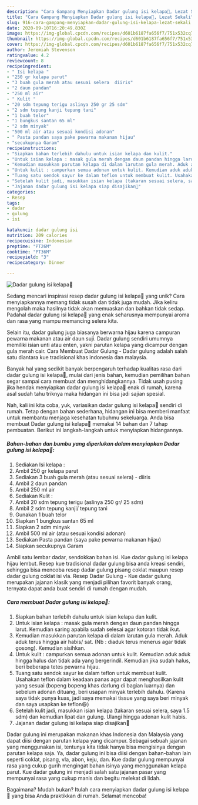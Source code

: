 ```yaml
---
description: "Cara Gampang Menyiapkan Dadar gulung isi kelapa🥥, Lezat Sekali"
title: "Cara Gampang Menyiapkan Dadar gulung isi kelapa🥥, Lezat Sekali"
slug: 916-cara-gampang-menyiapkan-dadar-gulung-isi-kelapa-lezat-sekali
date: 2020-09-10T16:20:49.830Z
image: https://img-global.cpcdn.com/recipes/d601b6187fa656f7/751x532cq70/dadar-gulung-isi-kelapa🥥-foto-resep-utama.jpg
thumbnail: https://img-global.cpcdn.com/recipes/d601b6187fa656f7/751x532cq70/dadar-gulung-isi-kelapa🥥-foto-resep-utama.jpg
cover: https://img-global.cpcdn.com/recipes/d601b6187fa656f7/751x532cq70/dadar-gulung-isi-kelapa🥥-foto-resep-utama.jpg
author: Jeremiah Stevenson
ratingvalue: 4.2
reviewcount: 8
recipeingredient:
- " Isi kelapa "
- "250 gr kelapa parut"
- "3 buah gula merah atau sesuai selera  diiris"
- "2 daun pandan"
- "250 ml air"
- " Kulit "
- "20 sdm tepung terigu aslinya 250 gr 25 sdm"
- "2 sdm tepung kanji tepung tani"
- "1 buah telor"
- "1 bungkus santan 65 ml"
- "2 sdm minyak"
- "500 ml air atau sesuai kondisi adonan"
- " Pasta pandan saya pake pewarna makanan hijau"
- "secukupnya Garam"
recipeinstructions:
- "Siapkan bahan terlebih dahulu untuk isian kelapa dan kulit."
- "Untuk isian kelapa : masak gula merah dengan daun pandan hingga larut. Kemudian saring apabila sudah selesai agar kotoran tidak ikut."
- "Kemudian masukkan parutan kelapa di dalam larutan gula merah. Aduk aduk terus hingga air habis/ sat. (Nb : diaduk terus menerus agar tidak gosong). Kemudian sisihkan."
- "Untuk kulit : campurkan semua adonan untuk kulit. Kemudian aduk aduk hingga halus dan tidak ada yang bergerindil. Kemudian jika sudah halus, beri beberapa tetes pewarna hijau."
- "Tuang satu sendok sayur ke dalam teflon untuk membuat kulit. Usahakan teflon dalam keadaan panas agar dapat menghasilkan kulit yang sesuai (bopeng bopeng khas darlung di bagian luarnya) dan sebelum adonan dituang, beri usapan minyak terlebih dahulu. (Karena saya tidak punya kuas, jadi saya memakai tissue yang saya beri minyak dan saya usapkan ke teflon😆)"
- "Setelah kulit jadi, masukkan isian kelapa (takaran sesuai selera, saya 1.5 sdm) dan kemudian lipat dan gulung. Ulangi hingga adonan kulit habis."
- "Jajanan dadar gulung isi kelapa siap disajikan🤗"
categories:
- Resep
tags:
- dadar
- gulung
- isi

katakunci: dadar gulung isi 
nutrition: 209 calories
recipecuisine: Indonesian
preptime: "PT26M"
cooktime: "PT36M"
recipeyield: "3"
recipecategory: Dinner

---
```



![Dadar gulung isi kelapa🥥](https://img-global.cpcdn.com/recipes/d601b6187fa656f7/751x532cq70/dadar-gulung-isi-kelapa🥥-foto-resep-utama.jpg)

Sedang mencari inspirasi resep dadar gulung isi kelapa🥥 yang unik? Cara menyiapkannya memang tidak susah dan tidak juga mudah. Jika keliru mengolah maka hasilnya tidak akan memuaskan dan bahkan tidak sedap. Padahal dadar gulung isi kelapa🥥 yang enak seharusnya mempunyai aroma dan rasa yang mampu memancing selera kita.

Selain itu, dadar gulung juga biasanya berwarna hijau karena campuran pewarna makanan atau air daun suji. Dadar gulung sendiri umumnya memiliki isian unti atau enten, yakni parutan kelapa yang dicampur dengan gula merah cair. Cara Membuat Dadar Gulung - Dadar gulung adalah salah satu diantara kue tradisional khas indonesia dan malaysia.

Banyak hal yang sedikit banyak berpengaruh terhadap kualitas rasa dari dadar gulung isi kelapa🥥, mulai dari jenis bahan, kemudian pemilihan bahan segar sampai cara membuat dan menghidangkannya. Tidak usah pusing jika hendak menyiapkan dadar gulung isi kelapa🥥 enak di rumah, karena asal sudah tahu triknya maka hidangan ini bisa jadi sajian spesial.


Nah, kali ini kita coba, yuk, variasikan dadar gulung isi kelapa🥥 sendiri di rumah. Tetap dengan bahan sederhana, hidangan ini bisa memberi manfaat untuk membantu menjaga kesehatan tubuhmu sekeluarga. Anda bisa membuat Dadar gulung isi kelapa🥥 memakai 14 bahan dan 7 tahap pembuatan. Berikut ini langkah-langkah untuk menyiapkan hidangannya.

<!--inarticleads1-->

##### Bahan-bahan dan bumbu yang diperlukan dalam menyiapkan Dadar gulung isi kelapa🥥:

1. Sediakan  Isi kelapa :
1. Ambil 250 gr kelapa parut
1. Sediakan 3 buah gula merah (atau sesuai selera) - diiris
1. Ambil 2 daun pandan
1. Ambil 250 ml air
1. Sediakan  Kulit :
1. Ambil 20 sdm tepung terigu (aslinya 250 gr/ 25 sdm)
1. Ambil 2 sdm tepung kanji/ tepung tani
1. Gunakan 1 buah telor
1. Siapkan 1 bungkus santan 65 ml
1. Siapkan 2 sdm minyak
1. Ambil 500 ml air (atau sesuai kondisi adonan)
1. Sediakan  Pasta pandan (saya pake pewarna makanan hijau)
1. Siapkan secukupnya Garam


Ambil satu lembar dadar, sendokkan bahan isi. Kue dadar gulung isi kelapa hijau lembut. Resep kue tradisional dadar gulung bisa anda kreasi sendiri, sehingga bisa mencoba resep dadar gulung pisang coklat maupun resep dadar gulung coklat isi vla. Resep Dadar Gulung - Kue dadar gulung merupakan jajanan klasik yang menjadi pilihan favorit banyak orang, ternyata dapat anda buat sendiri di rumah dengan mudah. 

<!--inarticleads2-->

##### Cara membuat Dadar gulung isi kelapa🥥:

1. Siapkan bahan terlebih dahulu untuk isian kelapa dan kulit.
1. Untuk isian kelapa : masak gula merah dengan daun pandan hingga larut. Kemudian saring apabila sudah selesai agar kotoran tidak ikut.
1. Kemudian masukkan parutan kelapa di dalam larutan gula merah. Aduk aduk terus hingga air habis/ sat. (Nb : diaduk terus menerus agar tidak gosong). Kemudian sisihkan.
1. Untuk kulit : campurkan semua adonan untuk kulit. Kemudian aduk aduk hingga halus dan tidak ada yang bergerindil. Kemudian jika sudah halus, beri beberapa tetes pewarna hijau.
1. Tuang satu sendok sayur ke dalam teflon untuk membuat kulit. Usahakan teflon dalam keadaan panas agar dapat menghasilkan kulit yang sesuai (bopeng bopeng khas darlung di bagian luarnya) dan sebelum adonan dituang, beri usapan minyak terlebih dahulu. (Karena saya tidak punya kuas, jadi saya memakai tissue yang saya beri minyak dan saya usapkan ke teflon😆)
1. Setelah kulit jadi, masukkan isian kelapa (takaran sesuai selera, saya 1.5 sdm) dan kemudian lipat dan gulung. Ulangi hingga adonan kulit habis.
1. Jajanan dadar gulung isi kelapa siap disajikan🤗


Dadar gulung ini merupakan makanan khas Indonesia dan Malaysia yang dapat diisi dengan parutan kelapa yang dicampur. Sebagai sebuah jajanan yang menggunakan isi, tentunya kita tidak hanya bisa mengisinya dengan parutan kelapa saja. Ya, dadar gulung ini bisa diisi dengan bahan-bahan lain seperti coklat, pisang, vla, abon, keju, dan. Kue dadar gulung mempunyai rasa yang cukup gurih mengingat bahan isinya yang menggunakan kelapa parut. Kue dadar gulung ini menjadi salah satu jajanan pasar yang mempunyai rasa yang cukup manis dan begitu melekat di lidah. 

Bagaimana? Mudah bukan? Itulah cara menyiapkan dadar gulung isi kelapa🥥 yang bisa Anda praktikkan di rumah. Selamat mencoba!
